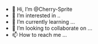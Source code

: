 - 👋 Hi, I’m @Cherry-Sprite
- 👀 I’m interested in ..
- 🌱 I’m currently learning ...
- 💞️ I’m looking to collaborate on ...
- 📫 How to reach me ...

<!---
Cherry-Sprite/Cherry-Sprite is a ✨ special ✨ repository because its `README.md` (this file) appears on your GitHub profile.
You can click the Preview link to take a look at your changes.
--->
